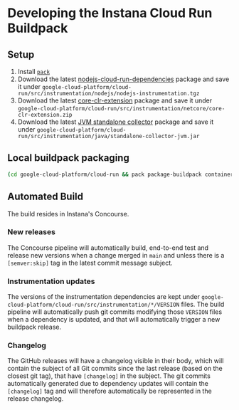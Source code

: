 # Developing the Instana Cloud Run Buildpack

## Setup

1. Install [`pack`](https://buildpacks.io/docs/tools/pack/)
2. Download the latest [nodejs-cloud-run-dependencies](https://artifact-public.instana.io/artifactory/shared/com/instana/nodejs-cloud-run-dependencies/) package and save it under `google-cloud-platform/cloud-run/src/instrumentation/nodejs/nodejs-instrumentation.tgz`
3. Download the latest [core-clr-extension](https://artifact-public.instana.io/artifactory/shared/com/instana/core-clr-extension/) package and save it under `google-cloud-platform/cloud-run/src/instrumentation/netcore/core-clr-extension.zip`
4. Download the latest [JVM standalone collector](https://artifact-public.instana.io/artifactory/shared/com/instana/standalone-collector-jvm/) package and save it under `google-cloud-platform/cloud-run/src/instrumentation/java/standalone-collector-jvm.jar`

## Local buildpack packaging

```sh
(cd google-cloud-platform/cloud-run && pack package-buildpack containers.instana.io/instana/release/buildpacks/cloudrun --config ./package.toml)
```

## Automated Build

The build resides in Instana's Concourse.

### New releases

The Concourse pipeline will automatically build, end-to-end test and release new versions when a change merged in `main` and unless there is a `[semver:skip]` tag in the latest commit message subject.

### Instrumentation updates

The versions of the instrumentation dependencies are kept under `google-cloud-platform/cloud-run/src/instrumentation/*/VERSION` files.
The build pipeline will automatically push git commits modifying those `VERSION` files when a dependency is updated, and that will automatically trigger a new buildpack release.

### Changelog

The GitHub releases will have a changelog visible in their body, which will contain the subject of all Git commits since the last release (based on the closest git tag), that have `[changelog]` in the subject.
The git commits automatically generated due to dependency updates will contain the `[changelog]` tag and will therefore automatically be represented in the release changelog.
